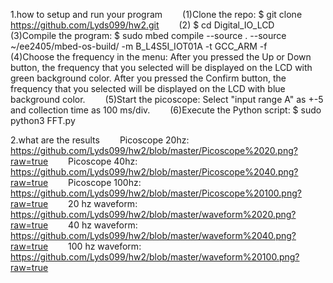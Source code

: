 1.how to setup and run your program
&emsp;&emsp;(1)Clone the repo: $ git clone https://github.com/Lyds099/hw2.git
&emsp;&emsp;(2) $ cd Digital_IO_LCD
&emsp;&emsp;(3)Compile the program: $ sudo mbed compile --source . --source ~/ee2405/mbed-os-build/ -m B_L4S5I_IOT01A -t GCC_ARM -f
&emsp;&emsp;(4)Choose the frequency in the menu: After you pressed the Up or Down button, the frequency that you selected will be displayed on the LCD with green background color. After you pressed the Confirm button, the frequency that you selected will be displayed on the LCD with blue background color. 
&emsp;&emsp;(5)Start the picoscope: Select "input range A" as +-5 and collection time as 100 ms/div.
&emsp;&emsp;(6)Execute the Python script: $ sudo python3 FFT.py

2.what are the results
&emsp;&emsp;Picoscope 20hz: https://github.com/Lyds099/hw2/blob/master/Picoscope%2020.png?raw=true
&emsp;&emsp;Picoscope 40hz: https://github.com/Lyds099/hw2/blob/master/Picoscope%2040.png?raw=true
&emsp;&emsp;Picoscope 100hz: https://github.com/Lyds099/hw2/blob/master/Picoscope%20100.png?raw=true
&emsp;&emsp;20 hz waveform: https://github.com/Lyds099/hw2/blob/master/waveform%2020.png?raw=true
&emsp;&emsp;40 hz waveform: https://github.com/Lyds099/hw2/blob/master/waveform%2040.png?raw=true
&emsp;&emsp;100 hz waveform: https://github.com/Lyds099/hw2/blob/master/waveform%20100.png?raw=true